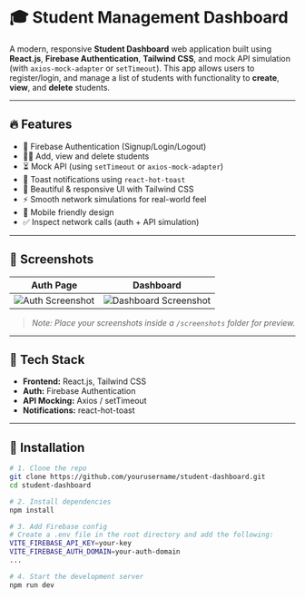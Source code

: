 # 🎓 Student Management Dashboard

A modern, responsive **Student Dashboard** web application built using **React.js**, **Firebase Authentication**, **Tailwind CSS**, and mock API simulation (with `axios-mock-adapter` or `setTimeout`). This app allows users to register/login, and manage a list of students with functionality to **create**, **view**, and **delete** students.

---

## 🔥 Features

- 🔐 Firebase Authentication (Signup/Login/Logout)
- 👨‍🎓 Add, view and delete students
- ⏳ Mock API (using `setTimeout` or `axios-mock-adapter`)
- 🧪 Toast notifications using `react-hot-toast`
- 🎨 Beautiful & responsive UI with Tailwind CSS
- ⚡ Smooth network simulations for real-world feel
- 📱 Mobile friendly design
- ✅ Inspect network calls (auth + API simulation)

---

## 📸 Screenshots

| Auth Page | Dashboard |
|-----------|-----------|
| ![Auth Screenshot](screenshots/auth.png) | ![Dashboard Screenshot](screenshots/dashboard.png) |

> _Note: Place your screenshots inside a `/screenshots` folder for preview._

---

## 🚀 Tech Stack

- **Frontend:** React.js, Tailwind CSS
- **Auth:** Firebase Authentication
- **API Mocking:** Axios / setTimeout
- **Notifications:** react-hot-toast

---

## 🔧 Installation

```bash
# 1. Clone the repo
git clone https://github.com/yourusername/student-dashboard.git
cd student-dashboard

# 2. Install dependencies
npm install

# 3. Add Firebase config
# Create a .env file in the root directory and add the following:
VITE_FIREBASE_API_KEY=your-key
VITE_FIREBASE_AUTH_DOMAIN=your-auth-domain
...

# 4. Start the development server
npm run dev
